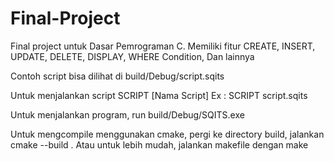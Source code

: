 # Final-Project
 Final project untuk Dasar Pemrograman C. Memiliki fitur CREATE, INSERT, UPDATE, DELETE, DISPLAY, WHERE Condition, Dan lainnya

Contoh script bisa dilihat di build/Debug/script.sqits

Untuk menjalankan script SCRIPT [Nama Script]
Ex : SCRIPT script.sqits

Untuk menjalankan program, run build/Debug/SQITS.exe

Untuk mengcompile menggunakan cmake, pergi ke directory build, jalankan cmake --build .
Atau untuk lebih mudah, jalankan makefile dengan make